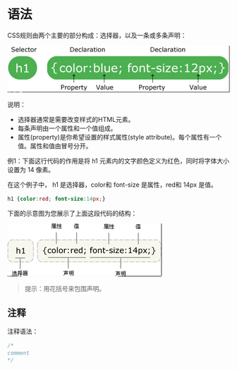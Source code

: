 # 语法

CSS规则由两个主要的部分构成：选择器，以及一条或多条声明：

![structure](images/2020-02-29-17-48-28.png)

说明：

- 选择器通常是需要改变样式的HTML元素。
- 每条声明由一个属性和一个值组成。
- 属性(property)是你希望设置的样式属性(style attribute)。每个属性有一个值。属性和值由冒号分开。

例1：下面这行代码的作用是将 h1 元素内的文字颜色定义为红色，同时将字体大小设置为 14 像素。

在这个例子中， h1 是选择器，color和 font-size 是属性，red和 14px 是值。

```css
h1 {color:red; font-size:14px;}
```

下面的示意图为您展示了上面这段代码的结构：

![sample](images/2020-02-29-17-50-12.png)

> 提示：用花括号来包围声明。



## 注释

注释语法：

```css
/*
comment
*/
```
